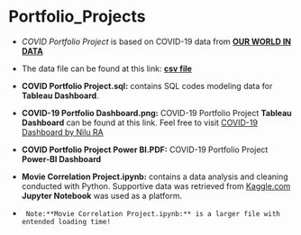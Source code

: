 # Portfolio_Projects

- *COVID Portfolio Project* is based on COVID-19 data from [**OUR WORLD IN DATA**](https://ourworldindata.org/)

- The data file can be found at this link: [**csv file**](https://ourworldindata.org/explorers/coronavirus-data-explorer?zoomToSelection=true&time=2020-0301..latest&facet=none&pickerSort=desc&pickerMetric=new_deaths_per_million&Metric=Confirmed+deaths&Interval=7day+rolling+average&Relative+to+Population=true&Color+by+test+positivity=false&country=IND~USA~GBR~CAN~DEU~FRA)

- **COVID Portfolio Project.sql:** contains SQL codes modeling data for **Tableau Dashboard**.

- **COVID-19 Portfolio Dashboard.png:**   COVID-19 Portfolio Project **Tableau Dashboard** can be found at this link. 
Feel free to visit [COVID-19 Dashboard by Nilu RA](https://public.tableau.com/app/profile/nilupul.rathgama/viz/COVID-19Dashboard_16479298815470/Dashboard1?publish=yes)

- **COVID Portfolio Project Power BI.PDF:**   COVID-19 Portfolio Project **Power-BI Dashboard** 

- **Movie Correlation Project.ipynb:** contains a data analysis and cleaning conducted with Python. Supportive data was retrieved from [Kaggle.com](https://www.kaggle.com/danielgrijalvas/movies) **Jupyter Notebook** was used as a platform. 
-      Note:**Movie Correlation Project.ipynb:** is a larger file with entended loading time!
